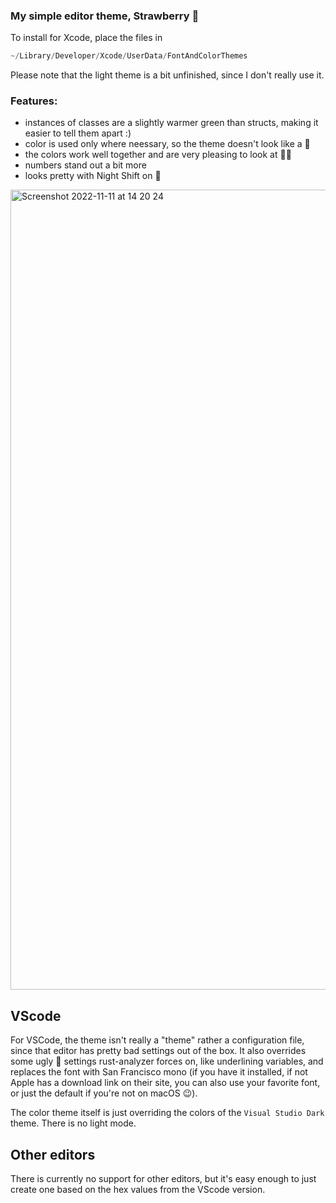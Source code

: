 ### My simple editor theme, Strawberry 🍓

To install for Xcode, place the files in 

```swift
~/Library/Developer/Xcode/UserData/FontAndColorThemes
```

Please note that the light theme is a bit unfinished, since I don't really use it.

### Features:
- instances of classes are a slightly warmer green than structs, making it easier to tell them apart :)
- color is used only where neessary, so the theme doesn't look like a 🎄
- the colors work well together and are very pleasing to look at 🍓😋
- numbers stand out a bit more
- looks pretty with Night Shift on 🌙

<img width="1280" alt="Screenshot 2022-11-11 at 14 20 24" src="https://user-images.githubusercontent.com/94306330/201350347-fdf5229d-4d6f-4244-9887-d3263c9daf3c.png">

## VScode

For VSCode, the theme isn't really a "theme" rather a configuration file, since that editor has pretty bad settings out of the box. It also overrides some ugly 🎄 settings rust-analyzer forces on, like underlining variables, and replaces the font with San Francisco mono (if you have it installed, if not Apple has a download link on their site, you can also use your favorite font, or just the default if you're not on macOS 😉).

The color theme itself is just overriding the colors of the `Visual Studio Dark` theme. There is no light mode.

## Other editors

There is currently no support for other editors, but it's easy enough to just create one based on the hex values from the VScode version.
